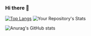 ### Hi there 👋



[![Top Langs](https://github-readme-stats.vercel.app/api/top-langs/?username=BeshoyMorad)](https://github.com/anuraghazra/github-readme-stats)
![Your Repository's Stats](https://github-readme-stats.vercel.app/api/top-langs/?username=BeshoyMorad&count_private=true&theme=jolly)

![Anurag's GitHub stats](https://github-readme-stats.vercel.app/api?username=BeshoyMorad&show_icons=true&theme=jolly)
<!--
**BeshoyMorad/BeshoyMorad** is a ✨ _special_ ✨ repository because its `README.md` (this file) appears on your GitHub profile.

Here are some ideas to get you started:

- 🔭 I’m currently working on ...
- 🌱 I’m currently learning ...
- 👯 I’m looking to collaborate on ...
- 🤔 I’m looking for help with ...
- 💬 Ask me about ...
- 📫 How to reach me: ...
- 😄 Pronouns: ...
- ⚡ Fun fact: ...
-->
